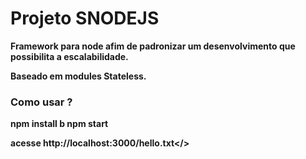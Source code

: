 <h1><b>Projeto SNODEJS<b></h1>

Framework para node afim de padronizar um desenvolvimento
que possibilita a escalabilidade.

Baseado em modules Stateless.

<h3><b>Como usar ?</b></h3>

npm install
b
npm start

<b>acesse http://localhost:3000/hello.txt</>

